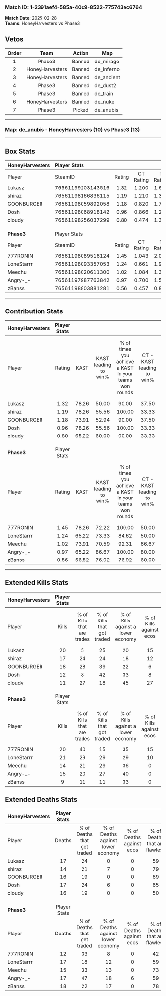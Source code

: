 ### Match ID: 1-2391aef4-585a-40c9-8522-775743ec6764  
**Match Date**: 2025-02-28  
**Teams**: HoneyHarvesters vs Phase3  

## Vetos  

| Order | Team | Action | Map |
| :---: | :--: | :----: | --- |
| 1 | Phase3 | Banned | de_mirage |
| 2 | HoneyHarvesters | Banned | de_inferno |
| 3 | HoneyHarvesters | Banned | de_ancient |
| 4 | Phase3 | Banned | de_dust2 |
| 5 | Phase3 | Banned | de_train |
| 6 | HoneyHarvesters | Banned | de_nuke |
| 7 | Phase3 | Picked | de_anubis |

---  

### **Map**: de_anubis - HoneyHarvesters (10) vs Phase3 (13)  
---  

## Box Stats  

| **HoneyHarvesters** | Player Stats      |        |           |          |       |      |       |         |        |      |     |
| :- | :- | :-: | :-: | :-: | :-: | :-: | :-: | :-: | :-: | :-: | :-: |
| Player              | SteamID           | Rating | CT Rating | T Rating | KAST  | ADR  | Kills | Assists | Deaths | K/D  | HS% |
| Lukasz              | 76561199203143516 |  1.32  |   1.200   |  1.672   | 78.26 | 93.4 |  20   |    8    |   17   | 1.18 | 70  |
| shiraz              | 76561198166836115 |  1.19  |   1.210   |  1.310   | 78.26 | 68.4 |  17   |    5    |   14   | 1.21 | 47  |
| GOONBURGER          | 76561198059892058 |  1.18  |   0.820   |  1.731   | 73.91 | 81.5 |  18   |    3    |   16   | 1.13 | 61  |
| Dosh                | 76561198068918142 |  0.96  |   0.866   |  1.252   | 78.26 | 75.5 |  12   |    6    |   17   | 0.71 | 50  |
| cIoudy              | 76561198256037299 |  0.80  |   0.474   |  1.306   | 65.22 | 62.7 |  11   |    5    |   16   | 0.69 | 54  |
|                     |                   |        |           |          |       |      |       |         |        |      |     |
|                     |                   |        |           |          |       |      |       |         |        |      |     |
|                     |                   |        |           |          |       |      |       |         |        |      |     |
| **Phase3**          | Player Stats      |        |           |          |       |      |       |         |        |      |     |
| Player              | SteamID           | Rating | CT Rating | T Rating | KAST  | ADR  | Kills | Assists | Deaths | K/D  | HS% |
| 777RONIN            | 76561198089516124 |  1.45  |   1.043   |  2.007   | 78.26 | 98.6 |  20   |    7    |   12   | 1.67 | 65  |
| LoneStarrr          | 76561198093357053 |  1.24  |   0.661   |  1.903   | 65.22 | 90.3 |  21   |    4    |   17   | 1.24 | 57  |
| Meechu              | 76561198020611300 |  1.02  |   1.084   |  1.337   | 73.91 | 71.7 |  14   |    3    |   15   | 0.93 | 64  |
| Angry-_-            | 76561197987763842 |  0.97  |   0.700   |  1.590   | 65.22 | 75.0 |  15   |    6    |   17   | 0.88 | 33  |
| zBanss              | 76561198803881281 |  0.56  |   0.457   |  0.842   | 56.52 | 39.3 |   9   |    8    |   18   | 0.50 | 11  |
---  

## Contribution Stats  

| **HoneyHarvesters** | Player Stats |       |                      |                                                        |                           |                                                             |                          |                                                            |
| :- | :-: | :-: | :-: | :-: | :-: | :-: | :-: | :-: |
| Player              |    Rating    | KAST  | KAST leading to win% | % of times you achieve a KAST in your teams won rounds | CT - KAST leading to win% | CT - % of times you achieve a KAST in your teams won rounds | T - KAST leading to win% | T - % of times you achieve a KAST in your teams won rounds |
| Lukasz              |     1.32     | 78.26 |        50.00         |                         90.00                          |           37.50           |                           100.00                            |          60.00           |                           85.71                            |
| shiraz              |     1.19     | 78.26 |        55.56         |                         100.00                         |           33.33           |                           100.00                            |          77.78           |                           100.00                           |
| GOONBURGER          |     1.18     | 73.91 |        52.94         |                         90.00                          |           37.50           |                           100.00                            |          66.67           |                           85.71                            |
| Dosh                |     0.96     | 78.26 |        55.56         |                         100.00                         |           33.33           |                           100.00                            |          77.78           |                           100.00                           |
| cIoudy              |     0.80     | 65.22 |        60.00         |                         90.00                          |           33.33           |                            66.67                            |          77.78           |                           100.00                           |
|                     |              |       |                      |                                                        |                           |                                                             |                          |                                                            |
|                     |              |       |                      |                                                        |                           |                                                             |                          |                                                            |
|                     |              |       |                      |                                                        |                           |                                                             |                          |                                                            |
| **Phase3**          | Player Stats |       |                      |                                                        |                           |                                                             |                          |                                                            |
| Player              |    Rating    | KAST  | KAST leading to win% | % of times you achieve a KAST in your teams won rounds | CT - KAST leading to win% | CT - % of times you achieve a KAST in your teams won rounds | T - KAST leading to win% | T - % of times you achieve a KAST in your teams won rounds |
| 777RONIN            |     1.45     | 78.26 |        72.22         |                         100.00                         |           50.00           |                           100.00                            |          90.00           |                           100.00                           |
| LoneStarrr          |     1.24     | 65.22 |        73.33         |                         84.62                          |           50.00           |                            50.00                            |          81.82           |                           100.00                           |
| Meechu              |     1.02     | 73.91 |        70.59         |                         92.31                          |           66.67           |                           100.00                            |          72.73           |                           88.89                            |
| Angry-_-            |     0.97     | 65.22 |        86.67         |                         100.00                         |           80.00           |                           100.00                            |          90.00           |                           100.00                           |
| zBanss              |     0.56     | 56.52 |        76.92         |                         76.92                          |           60.00           |                            75.00                            |          87.50           |                           77.78                            |
---  

## Extended Kills Stats  

| **HoneyHarvesters** | Player Stats |                            |                            |                                    |                         |                              |                                 |                                       |                    |           |
| :- | :-: | :-: | :-: | :-: | :-: | :-: | :-: | :-: | :-: | :-: |
| Player              |    Kills     | % of Kills that are trades | % of Kills that got traded | % of Kills against a lower economy | % of Kills against ecos | % of Kills that are flawless | % of Kills that are close duels | % of Kills that are assisted by flash | Pistol Round Kills | AWP Kills |
| Lukasz              |      20      |             5              |             25             |                 20                 |           15            |              85              |                0                |                   5                   |         0          |     0     |
| shiraz              |      17      |             24             |             24             |                 18                 |           12            |              65              |                0                |                   0                   |         1          |     5     |
| GOONBURGER          |      18      |             28             |             39             |                 22                 |            6            |              44              |               11                |                   0                   |         3          |     0     |
| Dosh                |      12      |             8              |             42             |                 33                 |            8            |              58              |               17                |                   0                   |         0          |     0     |
| cIoudy              |      11      |             27             |             18             |                 45                 |           27            |              55              |                9                |                  18                   |         3          |     0     |
|                     |              |                            |                            |                                    |                         |                              |                                 |                                       |                    |           |
|                     |              |                            |                            |                                    |                         |                              |                                 |                                       |                    |           |
|                     |              |                            |                            |                                    |                         |                              |                                 |                                       |                    |           |
| **Phase3**          | Player Stats |                            |                            |                                    |                         |                              |                                 |                                       |                    |           |
| Player              |    Kills     | % of Kills that are trades | % of Kills that got traded | % of Kills against a lower economy | % of Kills against ecos | % of Kills that are flawless | % of Kills that are close duels | % of Kills that are assisted by flash | Pistol Round Kills | AWP Kills |
| 777RONIN            |      20      |             40             |             15             |                 35                 |           15            |              80              |                0                |                  10                   |         5          |     0     |
| LoneStarrr          |      21      |             29             |             29             |                 29                 |           10            |              43              |               14                |                  10                   |         3          |     0     |
| Meechu              |      14      |             21             |             29             |                 36                 |            0            |              79              |                7                |                   7                   |         0          |     0     |
| Angry-_-            |      15      |             20             |             27             |                 40                 |            0            |              53              |                7                |                   0                   |         0          |     0     |
| zBanss              |      9       |             11             |             11             |                 33                 |            0            |              89              |               11                |                   0                   |         0          |     6     |
## Extended Deaths Stats  

| **HoneyHarvesters** | Player Stats |                             |                                   |                          |                               |                            |                           |               |
| :- | :-: | :-: | :-: | :-: | :-: | :-: | :-: | :-: |
| Player              |    Deaths    | % of Deaths that get traded | % of Deaths against lower economy | % of Deaths against ecos | % of Deaths that are flawless | % of Deaths that are close | % of Deaths while blinded | Deaths to AWP |
| Lukasz              |      17      |             24              |                 0                 |            0             |              59               |             18             |             6             |       1       |
| shiraz              |      14      |             21              |                 7                 |            0             |              79               |             0              |             0             |       2       |
| GOONBURGER          |      16      |             19              |                 0                 |            0             |              69               |             6              |            13             |       1       |
| Dosh                |      17      |             24              |                 6                 |            0             |              65               |             12             |             6             |       0       |
| cIoudy              |      16      |             19              |                 0                 |            0             |              50               |             0              |             6             |       2       |
|                     |              |                             |                                   |                          |                               |                            |                           |               |
|                     |              |                             |                                   |                          |                               |                            |                           |               |
|                     |              |                             |                                   |                          |                               |                            |                           |               |
| **Phase3**          | Player Stats |                             |                                   |                          |                               |                            |                           |               |
| Player              |    Deaths    | % of Deaths that get traded | % of Deaths against lower economy | % of Deaths against ecos | % of Deaths that are flawless | % of Deaths that are close | % of Deaths while blinded | Deaths to AWP |
| 777RONIN            |      12      |             33              |                 8                 |            0             |              42               |             8              |             0             |       1       |
| LoneStarrr          |      17      |             18              |                12                 |            0             |              59               |             6              |             6             |       1       |
| Meechu              |      15      |             33              |                13                 |            0             |              73               |             13             |             0             |       1       |
| Angry-_-            |      17      |             47              |                18                 |            6             |              59               |             6              |             6             |       0       |
| zBanss              |      18      |             22              |                17                 |            0             |              78               |             0              |             6             |       2       |
